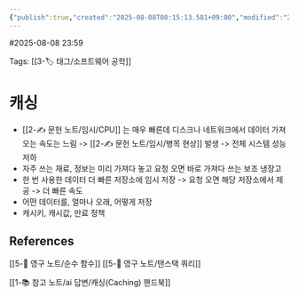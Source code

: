 ```yaml
---
{"publish":true,"created":"2025-08-08T00:15:13.581+09:00","modified":"2025-08-08T23:59:36.551+09:00","cssclasses":""}
---
```


#2025-08-08 23:59

Tags: [[3-🏷️ 태그/소프트웨어 공학]]

# 캐싱
- [[2-✍️ 문헌 노트/임시/CPU]] 는 매우 빠른데 디스크나 네트워크에서 데이터 가져오는 속도는 느림 -> [[2-✍️ 문헌 노트/임시/병목 현상]] 발생 -> 전체 시스템 성능 저하
- 자주 쓰는 재료, 정보는 미리 가져다 놓고 요청 오면 바로 가져다 쓰는 보조 냉장고
- 한 번 사용한 데이터 더 빠른 저장소에 임시 저장 -> 요청 오면 해당 저장소에서 제공 -> 더 빠른 속도
- 어떤 데이터를, 얼마나 오래, 어떻게 저장
- 캐시키, 캐시값, 만료 정책
## References
[[5-💎 영구 노트/순수 함수]]
[[5-💎 영구 노트/탠스택 쿼리]]

[[1-📚 참고 노트/ai 답변/캐싱(Caching) 핸드북]]